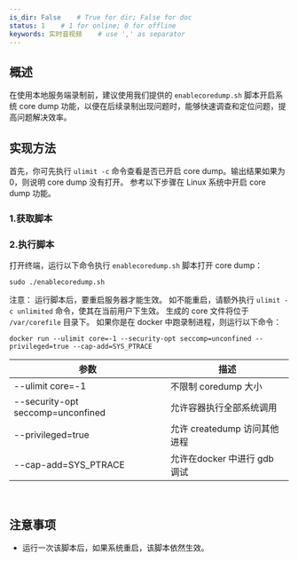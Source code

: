 ```yaml
---
is_dir: False    # True for dir; False for doc
status: 1    # 1 for online; 0 for offline
keywords: 实时音视频    # use ',' as separator
---
```


## 概述

在使用本地服务端录制前，建议使用我们提供的 `enablecoredump.sh` 脚本开启系统 core dump 功能，以便在后续录制出现问题时，能够快速调查和定位问题，提高问题解决效率。

## 实现方法

首先，你可先执行 `ulimit -c` 命令查看是否已开启 core dump。输出结果如果为 0，则说明 core dump 没有打开。
参考以下步骤在 Linux 系统中开启 core dump 功能。

### 1.获取脚本

<Attachment link="https://portal.volccdn.com/obj/volcfe/cloud-universal-doc/upload_74731234e6c19c409923e79401ff81fb.sh" name="enablecoredump.sh" size="368.00Bytes"></Attachment>

### 2.执行脚本

打开终端，运行以下命令执行 `enablecoredump.sh` 脚本打开 core dump：

```plain
sudo ./enablecoredump.sh
```

注意：
运行脚本后，要重启服务器才能生效。
如不能重启，请额外执行 `ulimit -c unlimited` 命令，使其在当前用户下生效。
生成的 core 文件将位于 `/var/corefile` 目录下。
如果你是在 docker 中跑录制进程，则运行以下命令：

```plain
docker run --ulimit core=-1 --security-opt seccomp=unconfined --privileged=true --cap-add=SYS_PTRACE
```

| 参数 | 描述 |
| --- | --- |
| \--ulimit core=-1 | 不限制 coredump 大小 |
| \--security-opt seccomp=unconfined | 允许容器执行全部系统调用 |
| \--privileged=true | 允许 createdump 访问其他进程 |
| \--cap-add=SYS\_PTRACE | 允许在docker 中进行 gdb 调试 |

<br>

## 注意事项

- 运行一次该脚本后，如果系统重启，该脚本依然生效。
	

<br>
